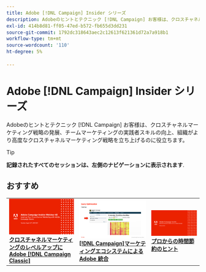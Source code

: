 ```yaml
---
title: Adobe [!DNL Campaign] Insider シリーズ
description: Adobeのヒントとテクニック [!DNL Campaign] お客様は、クロスチャネルマーケティング戦略の発展、チームマーケティングの実践者スキルの向上、組織がより高度なクロスチャネルマーケティング戦略を立ち上げるのに役立ちます。
exl-id: 414b8d81-ff05-47ed-b572-fb655d3dd231
source-git-commit: 1792dc318643aec2c12613f621361d72a7a918b1
workflow-type: tm+mt
source-wordcount: '110'
ht-degree: 5%

---
```


# Adobe [!DNL Campaign] Insider シリーズ

Adobeのヒントとテクニック [!DNL Campaign] お客様は、クロスチャネルマーケティング戦略の発展、チームマーケティングの実践者スキルの向上、組織がより高度なクロスチャネルマーケティング戦略を立ち上げるのに役立ちます。

>[!TIP]
>
>**記録されたすべてのセッションは、左側のナビゲーションに表示されます**.

## おすすめ

<table>
  <tr>
   <td>
      <a href="2022/cross-channel.md">
      <img alt="クロスチャネルマーケティングのレベルアップにAdobe [!DNL Campaign Classic]" src="assets/cross-channel.png"/>
      </a>
      <div>
         <a href="./2022/cross-channel.md"><strong>クロスチャネルマーケティングのレベルアップにAdobe [!DNL Campaign Classic]</strong></a>
         <br/>
      </div>
   </td>
   <td>
      <a href="2022/integrations.md">
      <img alt="Adobe [!DNL Campaign] マーケティングエコシステムとの統合" src="assets/integrations.png"/>
      </a>
      <div>
         <a href="./2022/integrations.md"><strong>[!DNL Campaign]マーケティングエコシステムによる Adobe 統合</strong></a>
         <br/>
      </div>
   </td>
   <td>
      <a href="2022/tips.md">
      <img alt="プロからの時間節約のヒント" src="./assets/tips.png"/>
      </a>
      <div>
         <a href="2022/tips.md"><strong>プロからの時間節約のヒント</strong></a>
         <br/>
      </div>
   </td>
</table>
